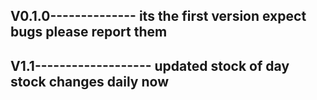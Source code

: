 V0.1.0--------------
its the first version
expect bugs
please report them
---------------------
V1.1-------------------
updated stock of day
stock changes daily now
-----------------------
